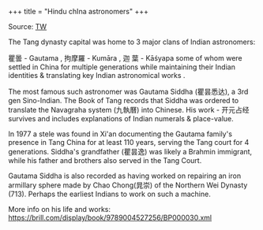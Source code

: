 +++
title = "Hindu chIna astronomers"
+++

Source: [TW](https://x.com/maitra_varuna/status/1709423412479725873)

The Tang dynasty capital was home to 3 major clans of Indian astronomers:

瞿曇 - Gautama , 拘摩羅 - Kumāra , 迦 葉 - Kāśyapa
some of whom were settled in China for multiple generations while maintaining their Indian identities  & translating key Indian astronomical works .

The most famous such astronomer was Gautama Siddha (瞿昙悉达), a 3rd gen Sino-Indian. The Book of Tang records that Siddha was ordered to translate the Navagraha system (九執曆) into Chinese. His work - 开元占经 survives and includes explanations of Indian numerals & place-value.


In 1977 a stele was found in Xi'an documenting the Gautama family's presence in Tang China for at least 110 years, serving the Tang court for 4 generations. Siddha's grandfather (瞿昙逸) was likely a Brahmin immigrant, while his father and brothers also served in the Tang Court. 

Gautama Siddha is also recorded as having worked on repairing an iron armillary sphere made by Chao Chong(晁崇) of the Northern Wei Dynasty (713). Perhaps the earliest Indians to work on such a machine.

More info on his life and works:
https://brill.com/display/book/9789004527256/BP000030.xml
